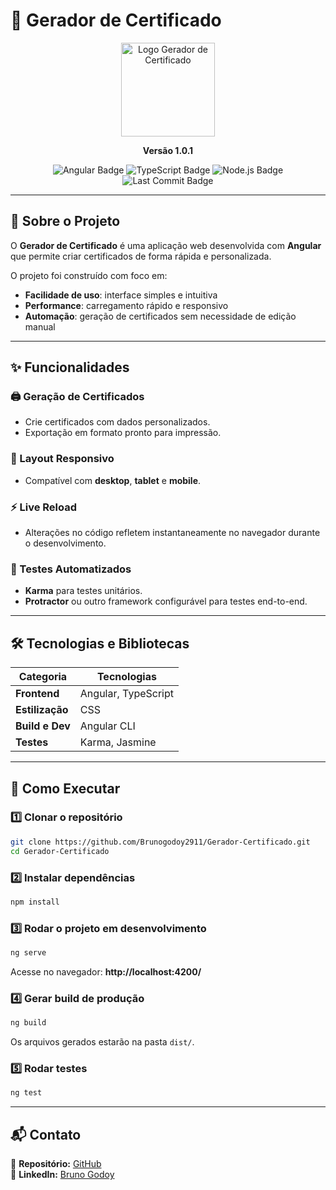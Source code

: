 
# 📌 Gerador de Certificado

<p align="center">
  <img src="https://ik.imagekit.io/brunogodoy/logo.svg?updatedAt=1755144514787.svg" alt="Logo Gerador de Certificado" width="150"/>
</p>

<p align="center"><strong>Versão 1.0.1</strong></p>

<p align="center">
  <img src="https://img.shields.io/badge/Angular-DD0031?style=for-the-badge&logo=angular&logoColor=white" alt="Angular Badge">
  <img src="https://img.shields.io/badge/TypeScript-007ACC?style=for-the-badge&logo=typescript&logoColor=white" alt="TypeScript Badge">
  <img src="https://img.shields.io/badge/Node.js-339933?style=for-the-badge&logo=node.js&logoColor=white" alt="Node.js Badge">
  <img src="https://img.shields.io/github/last-commit/Brunogodoy2911/Gerador-Certificado" alt="Last Commit Badge">
</p>

---

## 📄 Sobre o Projeto
O **Gerador de Certificado** é uma aplicação web desenvolvida com **Angular** que permite criar certificados de forma rápida e personalizada.

O projeto foi construído com foco em:
- **Facilidade de uso**: interface simples e intuitiva
- **Performance**: carregamento rápido e responsivo
- **Automação**: geração de certificados sem necessidade de edição manual

---

## ✨ Funcionalidades

### 🖨️ Geração de Certificados
- Crie certificados com dados personalizados.
- Exportação em formato pronto para impressão.

### 🎨 Layout Responsivo
- Compatível com **desktop**, **tablet** e **mobile**.

### ⚡ Live Reload
- Alterações no código refletem instantaneamente no navegador durante o desenvolvimento.

### 🧪 Testes Automatizados
- **Karma** para testes unitários.
- **Protractor** ou outro framework configurável para testes end-to-end.

---

## 🛠️ Tecnologias e Bibliotecas

| Categoria         | Tecnologias |
|-------------------|-------------|
| **Frontend**      | Angular, TypeScript |
| **Estilização**   | CSS |
| **Build e Dev**   | Angular CLI |
| **Testes**        | Karma, Jasmine |

---

## 🚀 Como Executar

### 1️⃣ Clonar o repositório
```bash
git clone https://github.com/Brunogodoy2911/Gerador-Certificado.git
cd Gerador-Certificado
```

### 2️⃣ Instalar dependências
```bash
npm install
```

### 3️⃣ Rodar o projeto em desenvolvimento
```bash
ng serve
```
Acesse no navegador: **http://localhost:4200/**

### 4️⃣ Gerar build de produção
```bash
ng build
```
Os arquivos gerados estarão na pasta `dist/`.

### 5️⃣ Rodar testes
```bash
ng test
```

---

## 📬 Contato

💼 **Repositório:** [GitHub](https://github.com/Brunogodoy2911/Gerador-Certificado)  
🔗 **LinkedIn:** [Bruno Godoy](https://www.linkedin.com/in/brunogodoydev)  
